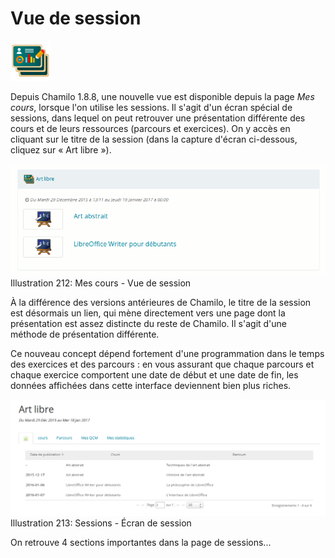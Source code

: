 # Vue de session

![](../../.gitbook/assets/image312%20%281%29.png)

Depuis Chamilo 1.8.8, une nouvelle vue est disponible depuis la page _Mes cours_, lorsque l'on utilise les sessions. Il s'agit d'un écran spécial de sessions, dans lequel on peut retrouver une présentation différente des cours et de leurs ressources \(parcours et exercices\). On y accès en cliquant sur le titre de la session \(dans la capture d'écran ci-dessous, cliquez sur « Art libre »\).

![](../../.gitbook/assets/image288%20%281%29.png)Illustration 212: Mes cours - Vue de session

À la différence des versions antérieures de Chamilo, le titre de la session est désormais un lien, qui mène directement vers une page dont la présentation est assez distincte du reste de Chamilo. Il s'agit d'une méthode de présentation différente.

Ce nouveau concept dépend fortement d'une programmation dans le temps des exercices et des parcours : en vous assurant que chaque parcours et chaque exercice comportent une date de début et une date de fin, les données affichées dans cette interface deviennent bien plus riches.

![](../../.gitbook/assets/image289%20%281%29.png)Illustration 213: Sessions - Écran de session

On retrouve 4 sections importantes dans la page de sessions...

